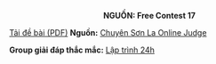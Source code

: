 **<center>NGUỒN: Free Contest 17</center>**

[Tải đề bài (PDF)](/statements/2124/TREASURE.pdf)
**Nguồn:** [Chuyên Sơn La Online Judge](http://csloj.ddns.net/)

**Group giải đáp thắc mắc:** [Lập trình 24h](https://www.facebook.com/groups/1386904321519984)